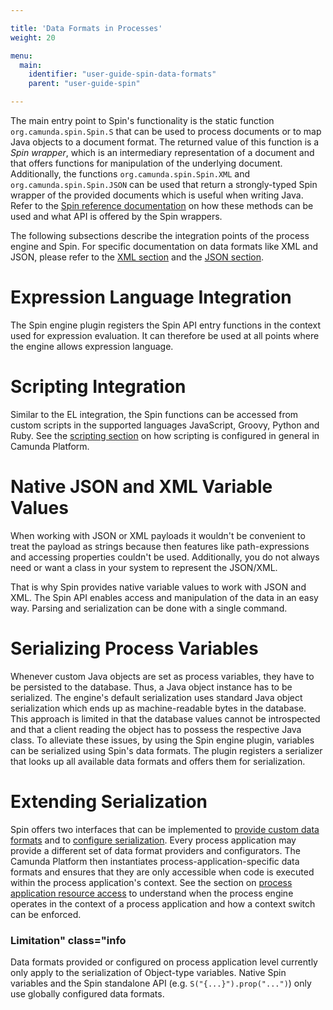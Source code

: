 ```yaml
---

title: 'Data Formats in Processes'
weight: 20

menu:
  main:
    identifier: "user-guide-spin-data-formats"
    parent: "user-guide-spin"

---
```



The main entry point to Spin's functionality is the static function `org.camunda.spin.Spin.S` that can be used to process documents or to map Java objects to a document format. The returned value of this function is a *Spin wrapper*, which is an intermediary representation of a document and that offers functions for manipulation of the underlying document. Additionally, the functions `org.camunda.spin.Spin.XML` and `org.camunda.spin.Spin.JSON` can be used that return a strongly-typed Spin wrapper of the provided documents which is useful when writing Java. Refer to the [Spin reference documentation](../../reference/spin/_index.md) on how these methods can be used and what API is offered by the Spin wrappers.

The following subsections describe the integration points of the process engine and Spin. For specific documentation on data formats like XML and JSON, please refer to the [XML section](../../user-guide/data-formats/xml.md) and the [JSON section](../../user-guide/data-formats/json.md).


# Expression Language Integration

The Spin engine plugin registers the Spin API entry functions in the context used for expression evaluation. It can therefore be used at all points where the engine allows expression language.


# Scripting Integration

Similar to the EL integration, the Spin functions can be accessed from custom scripts in the supported languages JavaScript, Groovy, Python and Ruby. See the [scripting section](../../user-guide/process-engine/scripting.md) on how scripting is configured in general in Camunda Platform.


# Native JSON and XML Variable Values

When working with JSON or XML payloads it wouldn't be convenient to treat the payload as strings because then features like path-expressions and accessing properties couldn't be used. Additionally, you do not always need or want a class in your system to represent the JSON/XML.

That is why Spin provides native variable values to work with JSON and XML. The Spin API enables access and manipulation of the data in an easy way. Parsing and serialization can be done with a single command.


# Serializing Process Variables

Whenever custom Java objects are set as process variables, they have to be persisted to the database. Thus, a Java object instance has to be serialized. The engine's default serialization uses standard Java object serialization which ends up as machine-readable bytes in the database. This approach is limited in that the database values cannot be introspected and that a client reading the object has to possess the respective Java class. To alleviate these issues, by using the Spin engine plugin, variables can be serialized using Spin's data formats. The plugin registers a serializer that looks up all available data formats and offers them for serialization.


# Extending Serialization

Spin offers two interfaces that can be implemented to [provide custom data formats](../../reference/spin/extending-spin.md#custom-dataformats) and to [configure serialization](../../reference/spin/extending-spin.md#configuring-data-formats). Every process application may provide a different set of data format providers and configurators. The Camunda Platform then instantiates process-application-specific data formats and ensures that they are only accessible when code is executed within the process application's context. See the section on [process application resource access](../../user-guide/process-applications/process-application-resources.md) to understand when the process engine operates in the context of a process application and how a context switch can be enforced.

### Limitation" class="info
Data formats provided or configured on process application level currently only apply to the serialization of Object-type variables. Native Spin variables and the Spin standalone API (e.g. `S("{...}").prop("...")`) only use globally configured data formats.

